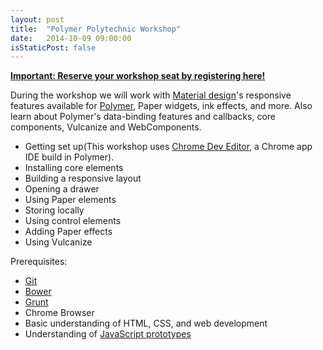 ```yaml
---
layout: post
title:  "Polymer Polytechnic Workshop"
date:   2014-10-09 09:00:00
isStaticPost: false
---
```


<img class="img-responsive feature-image" src="{{ site.baseurl }}/img/posts/polymerpolytechnic.png" style="display:none">

**[Important: Reserve your workshop seat by registering here!](https://docs.google.com/forms/d/156xMyVQc7LnzyF5jOvywE_nWi-oKGBs_u_9syxOKVqc/viewform)**

During the workshop we will work with [Material design](http://www.google.com/design/)'s responsive features​ available for [Polymer​](https://www.polymer-project.org/), Paper widgets, ink effects, and more. Also learn about Polymer's data-binding features and callbacks​, core components, Vulcanize and WebComponents.​

* Getting set up(This workshop uses [Chrome Dev Editor](https://chrome.google.com/webstore/detail/chrome-dev-editor-develop/pnoffddplpippgcfjdhbmhkofpnaalpg?hl=en), a Chrome app IDE build in Polymer​​).
* Installing core element​​s
* Building a responsive layout​​
* Opening a drawer
* Using Paper elements
* Storing locally
* Using control elements
* Adding Paper effects
* Using Vulcanize

Prerequisites:

* [Git](http://git-scm.com/)
* [Bower​](http://bower.io/)
* [Grunt](http://gruntjs.com/)
* Chrome Browser
* Basic understanding of HTML, CSS, and web development
* Understanding of [JavaScript prototypes](http://www.w3schools.com/js/js_object_prototypes.asp)